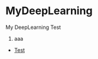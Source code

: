 # MyDeepLearning
My DeepLearning Test

1. aaa  
* [Test](https://github.com/pkwin927/MyDeepLearning/blob/master/Jupyter/Test1.ipynb)
